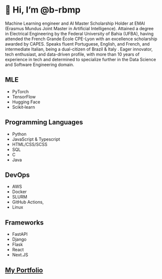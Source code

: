 <h1> 👋 Hi, I’m @b-rbmp </h1>

<p>
  Machine Learning engineer and AI Master Scholarship Holder at EMAI (Erasmus Mundus Joint Master in Artificial Intelligence). Attained a degree in Electrical Engineering by the Federal University of Bahia (UFBA), having attended the French Grande École CPE-Lyon with an excellence scholarship awarded by CAPES. Speaks fluent Portuguese, English, and French, and intermediate Italian, being a dual-citizen of Brazil & Italy . Eager innovator, tech enthusiast, and data-driven profile, with more than 10 years of experience in tech and determined to specialize further in the Data Science and Software Engineering domain.
</p>



<h2> MLE </h2>

<ul>
  <li>PyTorch</li>
  <li>TensorFlow</li>
  <li>Hugging Face</li>
  <li>Scikit‑learn</li>
</ul>

<h2> Programming Languages </h2>

<ul>
  <li>Python</li>
  <li>JavaScript & Typescript</li>
  <li>HTML/CSS/SCSS</li>
  <li>SQL</li>
  <li>C</li>
  <li>Java</li>
</ul>

<h2> DevOps </h2>

<ul>
  <li>AWS</li>
  <li>Docker</li>
  <li>SLURM</li>
  <li>GitHub Actions,</li>
  <li>Linux</li>
</ul>

<h2> Frameworks </h2>

<ul>
  <li>FastAPI</li>
  <li>Django</li>
  <li>Flask</li>
  <li>React</li>
  <li>Next.JS</li>
</ul>


<h2><a href="https://b-rbmp.github.io/">My Portfolio</a></h2>
